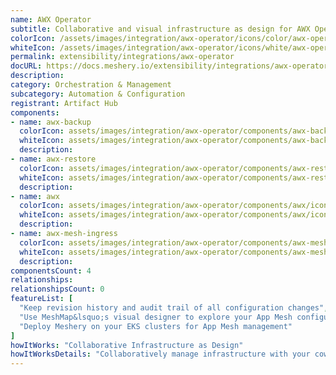 ```yaml
---
name: AWX Operator
subtitle: Collaborative and visual infrastructure as design for AWX Operator
colorIcon: /assets/images/integration/awx-operator/icons/color/awx-operator-color.svg
whiteIcon: /assets/images/integration/awx-operator/icons/white/awx-operator-white.svg
permalink: extensibility/integrations/awx-operator
docURL: https://docs.meshery.io/extensibility/integrations/awx-operator
description: 
category: Orchestration & Management
subcategory: Automation & Configuration
registrant: Artifact Hub
components: 
- name: awx-backup
  colorIcon: assets/images/integration/awx-operator/components/awx-backup/icons/color/awx-backup-color.svg
  whiteIcon: assets/images/integration/awx-operator/components/awx-backup/icons/white/awx-backup-white.svg
  description: 
- name: awx-restore
  colorIcon: assets/images/integration/awx-operator/components/awx-restore/icons/color/awx-restore-color.svg
  whiteIcon: assets/images/integration/awx-operator/components/awx-restore/icons/white/awx-restore-white.svg
  description: 
- name: awx
  colorIcon: assets/images/integration/awx-operator/components/awx/icons/color/awx-color.svg
  whiteIcon: assets/images/integration/awx-operator/components/awx/icons/white/awx-white.svg
  description: 
- name: awx-mesh-ingress
  colorIcon: assets/images/integration/awx-operator/components/awx-mesh-ingress/icons/color/awx-mesh-ingress-color.svg
  whiteIcon: assets/images/integration/awx-operator/components/awx-mesh-ingress/icons/white/awx-mesh-ingress-white.svg
  description: 
componentsCount: 4
relationships: 
relationshipsCount: 0
featureList: [
  "Keep revision history and audit trail of all configuration changes",
  "Use MeshMap&lsquo;s visual designer to explore your App Mesh configuration",
  "Deploy Meshery on your EKS clusters for App Mesh management"
]
howItWorks: "Collaborative Infrastructure as Design"
howItWorksDetails: "Collaboratively manage infrastructure with your coworkers synchronously sharing the same designs."
---
```

